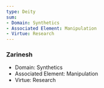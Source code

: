 ```yaml
---
type: Deity
sum:
- Domain: Synthetics
- Associated Element: Manipulation
- Virtue: Research
---
```

### Zarinesh
- Domain: Synthetics
- Associated Element: Manipulation
- Virtue: Research 